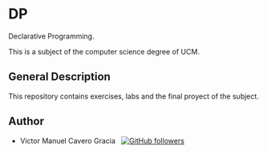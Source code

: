 # DP

Declarative Programming.

This is a subject of the computer science degree of UCM.

## General Description 

This repository contains exercises, labs and the final proyect of the subject.

## Author

* Victor Manuel Cavero Gracia &nbsp; [![GitHub followers](https://img.shields.io/github/followers/victorcavero14?label=%40victorcavero14&style=social)](https://github.com/victorcavero14)